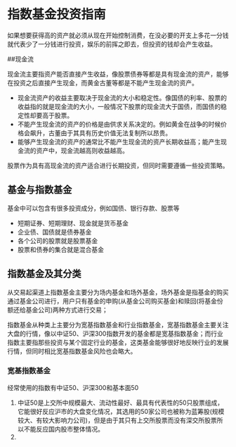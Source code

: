 

# 指数基金投资指南



如果想要获得高的资产就必须从现在开始控制消费，在没必要的开支上多花一分钱就代表少了一分钱进行投资，娱乐的前挥之即去，但投资的钱却会产生收益。



##现金流

现金流主要指资产能否直接产生收益，像股票债券等都是具有现金流的资产，能够在投资之后直接产生现金，而黄金古董等都是不能产生现金流的资产。

- 现金流资产的收益主要取决于现金流的大小和稳定性。像国债的利率、股票的收益指的就是现金流的大小，一般情况下股票的现金流大于国债，而国债的稳定性却要高于股票。
- 不能产生现金流的资产的价格是由供求关系决定的。例如黄金在战争的时候价格会飙升，古董由于其具有历史价值无法复制所以昂贵。
- 能够产生现金流的资产的通常比不能产生现金流的资产长期收益高；能产生现金流的资产中，现金流越高则收益越高。

股票作为具有高现金流的资产适合进行长期投资，但同时需要遵循一些投资策略。

## 基金与指数基金

基金中可以包含有很多投资成分，例如国债、银行存款、股票等

- 短期证券、短期理财、现金就是货币基金
- 企业债、国债就是债券基金
- 各个公司的股票就是股票基金
- 股票和债券的集合就是混合基金

## 指数基金及其分类

从交易起渠道上指数基金主要分为场内基金和场外基金，场外基金是指基金的购买通过基金公司进行，用户只有基金的申购(从基金公司购买基金)和赎回(将基金份额还给基金公司)两种方式进行交易；

指数基金从种类上主要分为宽基指数基金和行业指数基金，宽基指数基金主要关注大盘的行情，像以中证50、沪深300指数开发的基金都是宽基指数基金；而行业指数主要指那些投资与某个固定行业的基金，这类基金能够很好地反映行业的发展行情，但同时相比宽基指数基金风险也会略大。

### 宽基指数基金

经常使用的指数有中证50、沪深300和基本面50

1. 中证50是上交所中规模最大、流动性最好、最具有代表性的50只股票组成，它能很好反应沪市的大盘变化情况，其选用的50家公司也被称为蓝筹股(规模较大、有较大影响力公司)，但是由于其只有上交所股票而没有深交所股票所以不能反应国内股市整体情况。
2. 

















